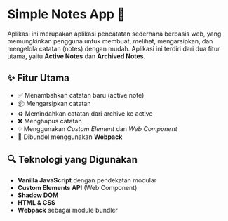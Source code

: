 # Simple Notes App 📝

Aplikasi ini merupakan aplikasi pencatatan sederhana berbasis web, yang memungkinkan pengguna untuk membuat, melihat, mengarsipkan, dan mengelola catatan (notes) dengan mudah. Aplikasi ini terdiri dari dua fitur utama, yaitu **Active Notes** dan **Archived Notes**.

## ✨ Fitur Utama

- ✅ Menambahkan catatan baru (active note)
- 📦 Mengarsipkan catatan
- ♻️ Memindahkan catatan dari archive ke active
- ❌ Menghapus catatan
- 💡 Menggunakan _Custom Element_ dan _Web Component_
- 🔧 Dibundel menggunakan **Webpack**

## 🔍 Teknologi yang Digunakan

- **Vanilla JavaScript** dengan pendekatan modular
- **Custom Elements API** (Web Component)
- **Shadow DOM**
- **HTML & CSS**
- **Webpack** sebagai module bundler
